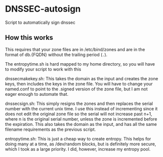 # DNSSEC-autosign
Script to automatically sign dnssec



## How this works
This requires that your zone files are in /etc/bind/zones and are in the format of db.{FQDN} without the trailing period (`.`).

The entropytime.sh is hard mapped to my home directory, so you will have to modify your script to work with this

dnssecmakekey.sh: This takes the domain as the input and creates the zone keys, then includes the keys in the zone file. You will have to change your named.conf to point to the .signed version of the zone file, but I am not eager enough to automate that.

dnssecsign.sh: This simply resigns the zones and then replaces the serial number with the current unix time. I use this instead of incrementing since it does not edit the original zone file so the serial will not increase past n+1, where n is the original serial number, unless the zone is incremented before the expiration. This also takes the domain as the input, and has all the same filename requirements as the previous script.

entropytime.sh: This is just a cheap way to create entropy. This helps for doing many at a time, as /dev/random blocks, but is definitely more secure, which I took as a large priority. I did, however, increase my entropy pool.
